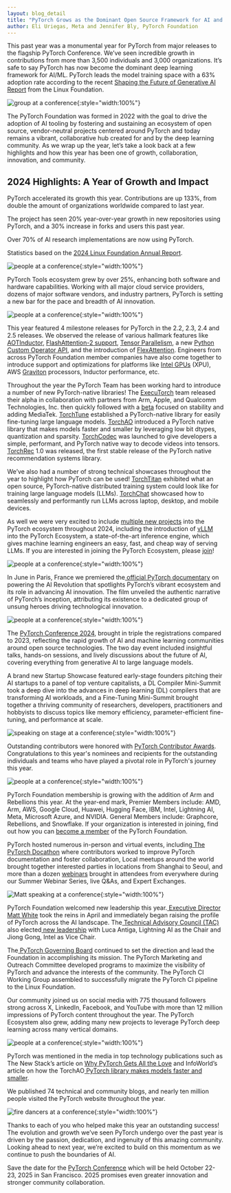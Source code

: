 ```yaml
---
layout: blog_detail
title: "PyTorch Grows as the Dominant Open Source Framework for AI and ML: 2024 Year in Review"
author: Eli Uriegas, Meta and Jennifer Bly, PyTorch Foundation
---
```


This past year was a monumental year for PyTorch from major releases to the flagship PyTorch Conference. We’ve seen incredible growth in contributions from more than 3,500 individuals and 3,000 organizations. It’s safe to say PyTorch has now become the dominant deep learning framework for AI/ML.  PyTorch leads the model training space with a 63% adoption rate according to the recent [Shaping the Future of Generative AI Report](https://www.linuxfoundation.org/research/gen-ai-2024) from the Linux Foundation.



![group at a conference](/assets/images/2024-year-in-review/fg1.jpg){:style="width:100%"}


The PyTorch Foundation was formed in 2022 with the goal to drive the adoption of AI tooling by fostering and sustaining an ecosystem of open source, vendor-neutral projects centered around PyTorch and today remains a vibrant, collaborative hub created for and by the deep learning community. As we wrap up the year, let’s take a look back at a few highlights and how this year has been one of growth, collaboration, innovation, and community.

## 2024 Highlights: A Year of Growth and Impact

  

PyTorch accelerated its growth this year. Contributions are up 133%, from double the amount of  organizations worldwide compared to last year.

The project has seen 20% year-over-year growth in new repositories using PyTorch, and a 30% increase in forks and users this past year.

Over 70% of AI research implementations are now using PyTorch.

Statistics based on the [2024 Linux Foundation Annual Report](https://www.linuxfoundation.org/resources/publications/linux-foundation-annual-report-2024).


![people at a conference](/assets/images/2024-year-in-review/fg2.jpg){:style="width:100%"}


PyTorch Tools ecosystem grew by over 25%, enhancing both software and hardware capabilities. Working with all major cloud service providers, dozens of major software vendors, and industry partners, PyTorch is setting a new bar for the pace and breadth of AI innovation.


![people at a conference](/assets/images/2024-year-in-review/fg3.jpg){:style="width:100%"}

This year featured 4 milestone releases for PyTorch in the 2.2, 2.3, 2.4 and 2.5 releases. We observed the release of various hallmark features like [AOTInductor](https://pytorch.org/blog/pytorch2-2/#beta-aotinductor-ahead-of-time-compilation-and-deployment-for-torchexport-ed-programs), [FlashAttention-2 support](https://pytorch.org/blog/pytorch2-2/#beta-aotinductor-ahead-of-time-compilation-and-deployment-for-torchexport-ed-programs), [Tensor Parallelism](https://pytorch.org/blog/pytorch2-3/#beta-tensor-parallelism-introduces-more-efficient-ways-to-train-llms), a new [Python Custom Operator API](https://pytorch.org/blog/pytorch2-4/#beta-new-higher-level-python-custom-operator-api), and the introduction of [FlexAttention](https://pytorch.org/blog/pytorch2-5/#prototype-flexattention). Engineers from across PyTorch Foundation member companies have also come together to introduce support and optimizations for platforms like [Intel GPUs](https://pytorch.org/blog/pytorch2-4/#torchcompile-optimizations-for-aws-graviton-aarch64-linux-processors) (XPU), AWS [Graviton](https://pytorch.org/blog/pytorch2-4/#torchcompile-optimizations-for-aws-graviton-aarch64-linux-processors) processors, Inductor performance, etc.

Throughout the year the PyTorch Team has been working hard to introduce a number of new PyTorch-native libraries! The [ExecuTorch](https://pytorch.org/blog/executorch-alpha/) team released their alpha in collaboration with partners from Arm, Apple, and Qualcomm Technologies, Inc. then quickly followed with a [beta](https://pytorch.org/blog/executorch-beta/) focused on stability and adding MediaTek. [TorchTune](https://pytorch.org/blog/torchtune-fine-tune-llms/) established a PyTorch-native library for easily fine-tuning large language models. [TorchAO](https://pytorch.org/blog/pytorch-native-architecture-optimization/) introduced a PyTorch native library that makes models faster and smaller by leveraging low bit dtypes, quantization and sparsity. [TorchCodec](https://pytorch.org/blog/torchcodec/) was launched to give developers a simple, performant, and PyTorch native way to decode videos into tensors. [TorchRec](https://pytorch.org/blog/torchrec-fbgemm-1/) 1.0 was released, the first stable release of the PyTorch native recommendation systems library. 

We’ve also had a number of strong technical showcases throughout the year to highlight how PyTorch can be used! [TorchTitan](https://arxiv.org/html/2410.06511v1) exhibited what an open source, PyTorch-native distributed training system could look like for training large language models (LLMs). [TorchChat](https://pytorch.org/blog/torchchat-local-llm-inference/) showcased how to seamlessly and performantly run LLMs across laptop, desktop, and mobile devices.

As well we were very excited to include [multiple new projects](https://pytorch.org/blog/enhancing-deep-learning/) into the PyTorch ecosystem throughout 2024, including the introduction of  [vLLM](https://pytorch.org/blog/vllm-joins-pytorch/) into the PyTorch Ecosystem, a state-of-the-art inference engine, which gives machine learning engineers an easy, fast, and cheap way of serving LLMs. If you are interested in joining the PyTorch Ecosystem, please [join](https://pytorch.org/ecosystem/join)!


![people at a conference](/assets/images/2024-year-in-review/fg4.jpg){:style="width:100%"}


In June in Paris, France we premiered the[ official PyTorch documentary](https://pytorch.org/blog/pytorch-documentary/) on powering the AI Revolution that spotlights PyTorch’s vibrant ecosystem and its role in advancing AI innovation. The film unveiled the authentic narrative of PyTorch’s inception, attributing its existence to a dedicated group of unsung heroes driving technological innovation.


![people at a conference](/assets/images/2024-year-in-review/fg5.jpg){:style="width:100%"}


The [PyTorch Conference 2024](https://pytorch.org/blog/pytorch-conference-2024-recap/), brought in triple the registrations compared to 2023, reflecting the rapid growth of AI and machine learning communities around open source technologies. The two day event included insightful talks, hands-on sessions, and lively discussions about the future of AI, covering everything from generative AI to large language models. 

A brand new Startup Showcase featured early-stage founders pitching their AI startups to a panel of top venture capitalists, a DL Compiler Mini-Summit took a deep dive into the advances in deep learning (DL) compilers that are transforming AI workloads, and a Fine-Tuning Mini-Summit brought together a thriving community of researchers, developers, practitioners and hobbyists to discuss topics like memory efficiency, parameter-efficient fine-tuning, and performance at scale.


![speaking on stage at a conference](/assets/images/2024-year-in-review/fg6.jpg){:style="width:100%"}


Outstanding contributors were honored with [PyTorch Contributor Awards](https://pytorch.org/ecosystem/contributor-awards-2024). Congratulations to this year's nominees and recipients for the outstanding individuals and teams who have played a pivotal role in PyTorch's journey this year.


![people at a conference](/assets/images/2024-year-in-review/fg7.jpg){:style="width:100%"}


PyTorch Foundation membership is growing with the addition of Arm and Rebellions this year. At the year-end mark, Premier Members include: AMD, Arm, AWS, Google Cloud, Huawei, Hugging Face, IBM, Intel, Lightning AI, Meta, Microsoft Azure, and NVIDIA. General Members include: Graphcore, Rebellions, and Snowflake. If your organization is interested in joining, find out how you can [become a member](/join) of the PyTorch Foundation.

PyTorch hosted numerous in-person and virtual events, including[ The PyTorch Docathon](https://pytorch.org/blog/pytorch-docathon-h2-2024-wrap-up/) where contributors worked to improve PyTorch documentation and foster collaboration, Local meetups around the world brought together interested parties in locations from Shanghai to Seoul, and more than a dozen [webinars](https://www.youtube.com/pytorch) brought in attendees from everywhere during our Summer Webinar Series, live Q&As, and Expert Exchanges.

![Matt speaking at a conference](/assets/images/2024-year-in-review/fg8.jpg){:style="width:100%"}


PyTorch Foundation welcomed new leadership this year.[ Executive Director Matt White](https://pytorch.org/blog/new-executive-director/) took the reins in April and immediately began raising the profile of PyTorch across the AI landscape. The[ Technical Advisory Council (TAC)](https://pytorch.org/tac) also elected[ new leadership](https://pytorch.org/blog/tac-elects-new-leadership/) with  Luca Antiga, Lightning AI as the Chair and Jiong Gong, Intel as Vice Chair. 

The[ PyTorch Governing Board](https://pytorch.org/governing-board) continued to set the direction and lead the Foundation in accomplishing its mission. The PyTorch Marketing and Outreach Committee developed programs to maximize the visibility of PyTorch and advance the interests of the community. The PyTorch CI Working Group assembled to successfully migrate the PyTorch CI pipeline to the Linux Foundation. 

Our community joined us on social media with 775 thousand followers strong across X, LinkedIn, Facebook, and YouTube with more than 12 million impressions of PyTorch content throughout the year.  The PyTorch Ecosystem also grew, adding many new projects to leverage PyTorch deep learning across many vertical domains. 


![people at a conference](/assets/images/2024-year-in-review/fg9.jpg){:style="width:100%"}

PyTorch was mentioned in the media in top technology publications such as The New Stack’s article on [Why PyTorch Gets All the Love](https://thenewstack.io/why-pytorch-gets-all-the-love/) and InfoWorld’s article on how the TorchAO[ PyTorch library makes models faster and smaller](https://www.infoworld.com/article/3543651/pytorch-library-makes-models-faster-and-smaller.html).

We published 74 technical and community blogs, and nearly ten million people visited the PyTorch website throughout the year.


     


![fire dancers at a conference](/assets/images/2024-year-in-review/fg10.jpg){:style="width:100%"}


Thanks to each of you who helped make this year an outstanding success! The evolution and growth we’ve seen PyTorch undergo over the past year is driven by the passion, dedication, and ingenuity of this amazing community. Looking ahead to next year, we’re excited to build on this momentum as we continue to push the boundaries of AI. 

Save the date for the [PyTorch Conference](https://events.linuxfoundation.org/pytorch-conference-2025/) which will be held October 22-23, 2025 in San Francisco. 2025 promises even greater innovation and stronger community collaboration.